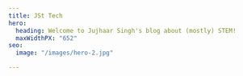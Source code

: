 ```yaml
---
title: JSt Tech
hero:
  heading: Welcome to Jujhaar Singh's blog about (mostly) STEM!
  maxWidthPX: "652"
seo:
  image: "/images/hero-2.jpg"

---
```

